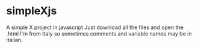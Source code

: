 # simpleXjs
A simple X project in javascript
Just download all the files and open the .html
I'm from Italy so sometimes comments and variable names may be in italian.
